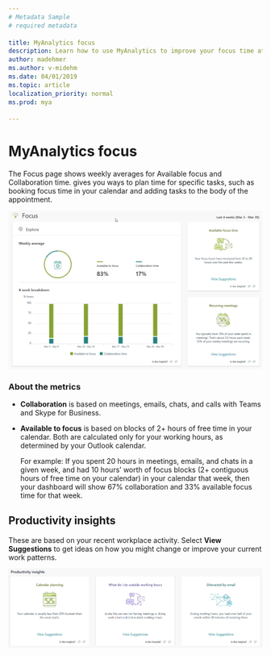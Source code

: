 ```yaml
---
# Metadata Sample
# required metadata

title: MyAnalytics focus
description: Learn how to use MyAnalytics to improve your focus time at work
author: madehmer
ms.author: v-midehm
ms.date: 04/01/2019
ms.topic: article
localization_priority: normal 
ms.prod: mya

---
```


# MyAnalytics focus

The Focus page shows weekly averages for Available focus and Collaboration time. gives you ways to plan time for specific tasks, such as booking focus time in your calendar and adding tasks to the body of the appointment.

![Focus](../../Images/mya/use/focus-pg.png)

### About the metrics

* **Collaboration** is based on meetings, emails, chats, and calls with Teams and Skype for Business.

* **Available to focus** is based on blocks of 2+ hours of free time in your calendar. Both are calculated only for your working hours, as determined by your Outlook calendar.

   For example: If you spent 20 hours in meetings, emails, and chats in a given week, and had 10 hours’ worth of focus blocks (2+ contiguous hours of free time on your calendar) in your calendar that week, then your dashboard will show 67% collaboration and 33% available focus time for that week.

## Productivity insights

These are based on your recent workplace activity. Select **View Suggestions** to get ideas on how you might change or improve your current work patterns.

![Productivity insights](../../Images/mya/use/pro-insights.png)